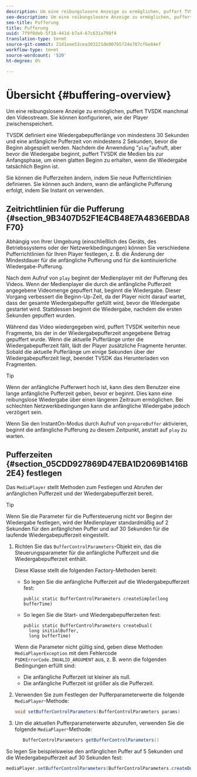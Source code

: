 ```yaml
---
description: Um eine reibungslosere Anzeige zu ermöglichen, puffert TVSDK manchmal den Videostream. Sie können konfigurieren, wie der Player zwischenspeichert.
seo-description: Um eine reibungslosere Anzeige zu ermöglichen, puffert TVSDK manchmal den Videostream. Sie können konfigurieren, wie der Player zwischenspeichert.
seo-title: Pufferung
title: Pufferung
uuid: 7f9f0deb-5f18-441d-b7a4-67c631a798f4
translation-type: tm+mt
source-git-commit: 21d1eae53cea303221de00765724e787cf6e84ef
workflow-type: tm+mt
source-wordcount: '520'
ht-degree: 0%

---
```



# Übersicht {#buffering-overview}

Um eine reibungslosere Anzeige zu ermöglichen, puffert TVSDK manchmal den Videostream. Sie können konfigurieren, wie der Player zwischenspeichert.

TVSDK definiert eine Wiedergabepufferlänge von mindestens 30 Sekunden und eine anfängliche Pufferzeit von mindestens 2 Sekunden, bevor die Beginn abgespielt werden. Nachdem die Anwendung &quot;`play`&quot;aufruft, aber bevor die Wiedergabe beginnt, puffert TVSDK die Medien bis zur Anfangsphase, um einen glatten Beginn zu erhalten, wenn die Wiedergabe tatsächlich Beginn ist.

Sie können die Pufferzeiten ändern, indem Sie neue Pufferrichtlinien definieren. Sie können auch ändern, wann die anfängliche Pufferung erfolgt, indem Sie Instant on verwenden.

## Zeitrichtlinien für die Pufferung {#section_9B3407D52F1E4CB48E7A4836EBDA8F70}

Abhängig von Ihrer Umgebung (einschließlich des Geräts, des Betriebssystems oder der Netzwerkbedingungen) können Sie verschiedene Pufferrichtlinien für Ihren Player festlegen, z. B. die Änderung der Mindestdauer für die anfängliche Pufferung und für die kontinuierliche Wiedergabe-Pufferung.

Nach dem Aufruf von `play` beginnt der Medienplayer mit der Pufferung des Videos. Wenn der Medienplayer die durch die anfängliche Pufferzeit angegebene Videomenge gepuffert hat, beginnt die Wiedergabe. Dieser Vorgang verbessert die Beginn-Up-Zeit, da der Player nicht darauf wartet, dass der gesamte Wiedergabepuffer gefüllt wird, bevor die Wiedergabe gestartet wird. Stattdessen beginnt die Wiedergabe, nachdem die ersten Sekunden gepuffert wurden.

Während das Video wiedergegeben wird, puffert TVSDK weiterhin neue Fragmente, bis der in der Wiedergabepufferzeit angegebene Betrag gepuffert wurde. Wenn die aktuelle Pufferlänge unter die Wiedergabepufferzeit fällt, lädt der Player zusätzliche Fragmente herunter. Sobald die aktuelle Pufferlänge um einige Sekunden über der Wiedergabepufferzeit liegt, beendet TVSDK das Herunterladen von Fragmenten.

>[!TIP]
>
>Wenn der anfängliche Pufferwert hoch ist, kann dies dem Benutzer eine lange anfängliche Pufferzeit geben, bevor er beginnt. Dies kann eine reibungslose Wiedergabe über einen längeren Zeitraum ermöglichen. Bei schlechten Netzwerkbedingungen kann die anfängliche Wiedergabe jedoch verzögert sein.

Wenn Sie den InstantOn-Modus durch Aufruf von `prepareBuffer` aktivieren, beginnt die anfängliche Pufferung zu diesem Zeitpunkt, anstatt auf `play` zu warten.

## Pufferzeiten {#section_05CDD927869D47EBA1D2069B1416B2E4} festlegen

Das `MediaPlayer` stellt Methoden zum Festlegen und Abrufen der anfänglichen Pufferzeit und der Wiedergabepufferzeit bereit.

>[!TIP]
>
>Wenn Sie die Parameter für die Puffersteuerung nicht vor Beginn der Wiedergabe festlegen, wird der Medienplayer standardmäßig auf 2 Sekunden für den anfänglichen Puffer und auf 30 Sekunden für die laufende Wiedergabepufferzeit eingestellt.

1. Richten Sie das `BufferControlParameters`-Objekt ein, das die Steuerungsparameter für die anfängliche Pufferzeit und die Wiedergabepufferzeit enthält.

   Diese Klasse stellt die folgenden Factory-Methoden bereit:

   * So legen Sie die anfängliche Pufferzeit auf die Wiedergabepufferzeit fest:

      ```
      public static BufferControlParameters createSimple(long bufferTime)
      ```

   * So legen Sie die Start- und Wiedergabepufferzeiten fest:

      ```
      public static BufferControlParameters createDual( 
        long initialBuffer,  
        long bufferTime)
      ```
   Wenn die Parameter nicht gültig sind, geben diese Methoden `MediaPlayerException` mit dem Fehlercode `PSDKErrorCode.INVALID_ARGUMENT` aus, z. B. wenn die folgenden Bedingungen erfüllt sind:

   * Die anfängliche Pufferzeit ist kleiner als null.
   * Die anfängliche Pufferzeit ist größer als die Pufferzeit.


1. Verwenden Sie zum Festlegen der Pufferparameterwerte die folgende `MediaPlayer`-Methode:

   ```java
   void setBufferControlParameters(BufferControlParameters params)
   ```

1. Um die aktuellen Pufferparameterwerte abzurufen, verwenden Sie die folgende `MediaPlayer`-Methode:

   ```java
      BufferControlParameters getBufferControlParameters()  
   ```

<!--<a id="example_DE0580B3AD404635825D3301C1F096B6"></a>-->

So legen Sie beispielsweise den anfänglichen Puffer auf 5 Sekunden und die Wiedergabepufferzeit auf 30 Sekunden fest:

```java
mediaPlayer.setBufferControlParameters(BufferControlParameters.createDual(5000, 30000));
```
